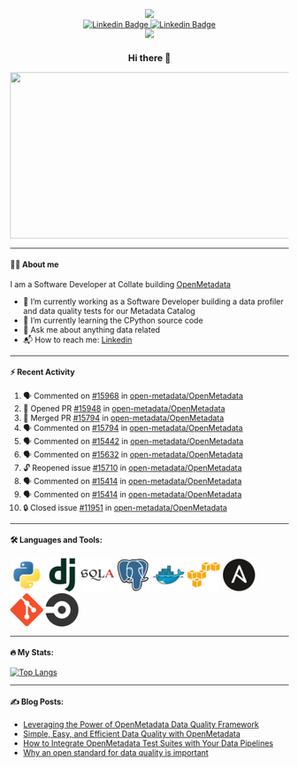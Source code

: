 <div id="header" align="center">
  <img src="https://media.giphy.com/media/5eLDrEaRGHegx2FeF2/giphy.gif" width="100"/>
</div>
<div id="badges" align="center">
  <a href="https://www.linkedin.com/in/teddycrepineau/">
    <img src="https://shields.io/badge/Linkedin-blue?logo=linkedin&logoColor=white&style=for-the-badge" alt="Linkedin Badge"/>
  </a>
  <a href="https://medium.com/@teddycrpineau">
    <img src="https://shields.io/badge/Medium-black?logo=medium&logoColor=white&style=for-the-badge" alt="Linkedin Badge"/>
  </a>
</div>
<div align="center">
  <img src="https://komarev.com/ghpvc/?username=TeddyCr&color=blue&style=flat-square" />
</div>

<h3 align="center">
Hi there 👋
</h3>
<div align="center">
  <img src="https://media.giphy.com/media/L8K62iTDkzGX6/giphy.gif" width="600" height="300"/>
</div>

---

#### :technologist: About me
I am a Software Developer at Collate building <a href="https://open-metadata.org"/>OpenMetadata</a>
- 🔭 I’m currently working as a Software Developer building a data profiler and data quality tests for our Metadata Catalog
- 🐍 I’m currently learning the CPython source code
- 💬 Ask me about anything data related
- 📬 How to reach me: [Linkedin](https://shields.io/badge/Linkedin-blue?logo=linkedin&logoColor=white&style=for-the-badge)

---

#### ⚡️ Recent Activity
<!--START_SECTION:activity-->
1. 🗣 Commented on [#15968](https://github.com/open-metadata/OpenMetadata/issues/15968#issuecomment-2066272806) in [open-metadata/OpenMetadata](https://github.com/open-metadata/OpenMetadata)
2. 💪 Opened PR [#15948](https://github.com/open-metadata/OpenMetadata/pull/15948) in [open-metadata/OpenMetadata](https://github.com/open-metadata/OpenMetadata)
3. 🎉 Merged PR [#15794](https://github.com/open-metadata/OpenMetadata/pull/15794) in [open-metadata/OpenMetadata](https://github.com/open-metadata/OpenMetadata)
4. 🗣 Commented on [#15794](https://github.com/open-metadata/OpenMetadata/pull/15794#issuecomment-2063341389) in [open-metadata/OpenMetadata](https://github.com/open-metadata/OpenMetadata)
5. 🗣 Commented on [#15442](https://github.com/open-metadata/OpenMetadata/pull/15442#issuecomment-2063163251) in [open-metadata/OpenMetadata](https://github.com/open-metadata/OpenMetadata)
6. 🗣 Commented on [#15632](https://github.com/open-metadata/OpenMetadata/issues/15632#issuecomment-2063161043) in [open-metadata/OpenMetadata](https://github.com/open-metadata/OpenMetadata)
7. 🔓 Reopened issue [#15710](https://github.com/open-metadata/OpenMetadata/issues/15710) in [open-metadata/OpenMetadata](https://github.com/open-metadata/OpenMetadata)
8. 🗣 Commented on [#15414](https://github.com/open-metadata/OpenMetadata/issues/15414#issuecomment-2060621956) in [open-metadata/OpenMetadata](https://github.com/open-metadata/OpenMetadata)
9. 🗣 Commented on [#15414](https://github.com/open-metadata/OpenMetadata/issues/15414#issuecomment-2060436407) in [open-metadata/OpenMetadata](https://github.com/open-metadata/OpenMetadata)
10. 🔒 Closed issue [#11951](https://github.com/open-metadata/OpenMetadata/issues/11951) in [open-metadata/OpenMetadata](https://github.com/open-metadata/OpenMetadata)
<!--END_SECTION:activity-->

---

#### :hammer_and_wrench: Languages and Tools:
<div>
   <img src="https://github.com/devicons/devicon/blob/master/icons/python/python-original.svg" width="60" height="60"/>
   <img src="https://github.com/devicons/devicon/blob/master/icons/django/django-plain.svg" width="60" height="60"/>
   <img src="https://github.com/devicons/devicon/blob/master/icons/sqlalchemy/sqlalchemy-original.svg" width="60" height="60"/>
   <img src="https://github.com/devicons/devicon/blob/master/icons/postgresql/postgresql-original.svg" width="60" height="60"/>
   <img src="https://github.com/devicons/devicon/blob/master/icons/docker/docker-original.svg" width="60" height="60"/>
   <img src="https://github.com/devicons/devicon/blob/master/icons/amazonwebservices/amazonwebservices-original.svg" width="60" height="60"/>
   <img src="https://github.com/devicons/devicon/blob/master/icons/ansible/ansible-original.svg" width="60" height="60"/>
   <img src="https://github.com/devicons/devicon/blob/master/icons/git/git-original.svg" width="60" height="60"/>
   <img src="https://github.com/devicons/devicon/blob/master/icons/circleci/circleci-plain.svg" width="60" height="60"/>
</div>

---

#### 🔥 My Stats:
[![Top Langs](https://github-readme-stats.vercel.app/api/top-langs/?username=TeddyCr&layout=compact&hide=javascript,html,css)](https://github.com/anuraghazra/github-readme-stats)

---

#### ✍️ Blog Posts:
<!-- BLOG-POST-LIST:START -->
- [Leveraging the Power of OpenMetadata Data Quality Framework](https://blog.open-metadata.org/leveraging-the-power-of-openmetadata-data-quality-framework-385ba2d8eaf?source=rss-16e0670af08f------2)
- [Simple, Easy, and Efficient Data Quality with OpenMetadata](https://blog.open-metadata.org/simple-easy-and-efficient-data-quality-with-openmetadata-1c4e7d329364?source=rss-16e0670af08f------2)
- [How to Integrate OpenMetadata Test Suites with Your Data Pipelines](https://blog.open-metadata.org/how-to-integrate-openmetadata-test-suites-with-your-data-pipelines-d83fb55fa494?source=rss-16e0670af08f------2)
- [Why an open standard for data quality is important](https://blog.open-metadata.org/why-are-we-building-a-data-quality-standard-1753fae87259?source=rss-16e0670af08f------2)
<!-- BLOG-POST-LIST:END -->
